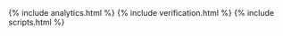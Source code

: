 <head>
  {% include analytics.html %}
  {% include verification.html %}
  {% include scripts.html %}
</head>